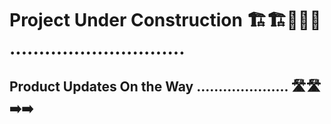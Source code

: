 # Project Under Construction 🏗️🏗️🚧🚧🚧 ..............................

## Product Updates On the Way ..................... 🛣️🛣️➡️➡️